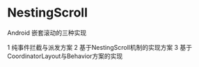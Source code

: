 # NestingScroll
Android 嵌套滚动的三种实现

1 纯事件拦截与派发方案
2 基于NestingScroll机制的实现方案
3 基于CoordinatorLayout与Behavior方案的实现

